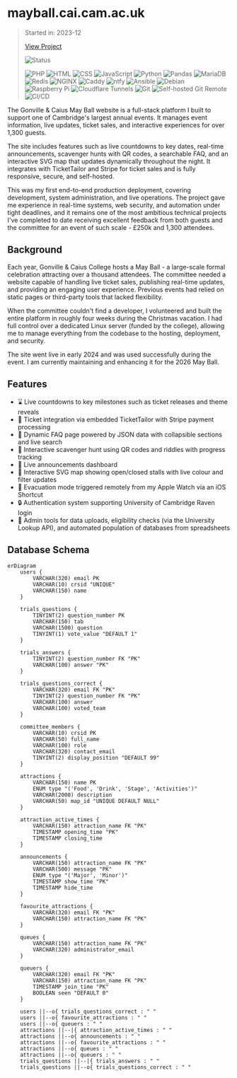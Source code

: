# mayball.cai.cam.ac.uk

> Started in: 2023-12
>
> [View Project](https://caiusball.com)
>
> ![Status](https://img.shields.io/website?url=https%3A//caiusball.com&label=Status&up_message=Online&down_message=Offline)
>
> ![PHP](https://img.shields.io/badge/PHP-777BB4?logo=PHP&logoColor=FFFFFF)
> ![HTML](https://img.shields.io/badge/HTML-E34F26?logo=html5&logoColor=FFFFFF)
> ![CSS](https://img.shields.io/badge/CSS-663399?logo=css&logoColor=FFFFFF)
> ![JavaScript](https://img.shields.io/badge/JavaScript-F7DF1E?logo=javascript&logoColor=000000)
> ![Python](https://img.shields.io/badge/Python-3776AB?logo=python&logoColor=FFDE57)
> ![Pandas](https://img.shields.io/badge/Pandas-150458?logo=pandas&logoColor=FFFFFF)
> ![MariaDB](https://img.shields.io/badge/MariaDB-003545?logo=mariadb&logoColor=FFFFFF)
> ![Redis](https://img.shields.io/badge/Redis-FF4438?logo=redis&logoColor=FFFFFF)
> ![NGINX](https://img.shields.io/badge/NGINX-009639?logo=nginx&logoColor=FFFFFF)
> ![Caddy](https://img.shields.io/badge/Caddy-1F88C0?logo=caddy&logoColor=FFFFFF)
> ![ntfy](https://img.shields.io/badge/ntfy-317F6F?logo=ntfy&logoColor=FFFFFF)
> ![Ansible](https://img.shields.io/badge/Ansible-EE0000?logo=ansible&logoColor=FFFFFF)
> ![Debian](https://img.shields.io/badge/Debian-A81D33?logo=debian&logoColor=FFFFFF)
> ![Raspberry Pi](https://img.shields.io/badge/Raspberry%20Pi-A22846?logo=raspberry%20pi&logoColor=FFFFFF)
> ![Cloudflare Tunnels](https://img.shields.io/badge/Cloudflare%20Tunnels-F38020?logo=cloudflare&logoColor=FFFFFF)
> ![Git](https://img.shields.io/badge/Git-F05032?logo=git&logoColor=FFFFFF)
> ![Self-hosted Git Remote](https://img.shields.io/badge/Self--hosted%20Git%20Remote-F05032?logo=git&logoColor=FFFFFF)
> ![CI/CD](https://img.shields.io/badge/CI%2FCD-F05032?logo=git&logoColor=FFFFFF)

The Gonville & Caius May Ball website is a full-stack platform I built to support one of Cambridge's largest annual events. It manages event information, live updates, ticket sales, and interactive experiences for over 1,300 guests.

The site includes features such as live countdowns to key dates, real-time announcements, scavenger hunts with QR codes, a searchable FAQ, and an interactive SVG map that updates dynamically throughout the night. It integrates with TicketTailor and Stripe for ticket sales and is fully responsive, secure, and self-hosted.

This was my first end-to-end production deployment, covering development, system administration, and live operations. The project gave me experience in real-time systems, web security, and automation under tight deadlines, and it remains one of the most ambitious technical projects I've completed to date receiving excellent feedback from both guests and the committee for an event of such scale - £250k and 1,300 attendees.


## Background

Each year, Gonville & Caius College hosts a May Ball - a large-scale formal celebration attracting over a thousand attendees. The committee needed a website capable of handling live ticket sales, publishing real-time updates, and providing an engaging user experience. Previous events had relied on static pages or third-party tools that lacked flexibility.

When the committee couldn't find a developer, I volunteered and built the entire platform in roughly four weeks during the Christmas vacation. I had full control over a dedicated Linux server (funded by the college), allowing me to manage everything from the codebase to the hosting, deployment, and security.

The site went live in early 2024 and was used successfully during the event. I am currently maintaining and enhancing it for the 2026 May Ball.


## Features

- ⌛ Live countdowns to key milestones such as ticket releases and theme reveals
- 🎫 Ticket integration via embedded TicketTailor with Stripe payment processing
- 💬 Dynamic FAQ page powered by JSON data with collapsible sections and live search
- 🧩 Interactive scavenger hunt using QR codes and riddles with progress tracking
- 🔔 Live announcements dashboard
- 📍 Interactive SVG map showing open/closed stalls with live colour and filter updates
- 🚨 Evacuation mode triggered remotely from my Apple Watch via an iOS Shortcut
- 🔒 Authentication system supporting University of Cambridge Raven login
- 🧰 Admin tools for data uploads, eligibility checks (via the University Lookup API), and automated population of databases from spreadsheets


## Database Schema

```mermaid
erDiagram
    users {
        VARCHAR(320) email PK
        VARCHAR(10) crsid "UNIQUE"
        VARCHAR(150) name
    }

    trials_questions {
        TINYINT(2) question_number PK
        VARCHAR(150) tab
        VARCHAR(1500) question
        TINYINT(1) vote_value "DEFAULT 1"
    }

    trials_answers {
        TINYINT(2) question_number FK "PK"
        VARCHAR(100) answer "PK"
    }

    trials_questions_correct {
        VARCHAR(320) email FK "PK"
        TINYINT(2) question_number FK "PK"
        VARCHAR(100) answer
        VARCHAR(100) voted_team
    }

    committee_members {
        VARCHAR(10) crsid PK
        VARCHAR(50) full_name
        VARCHAR(100) role
        VARCHAR(320) contact_email
        TINYINT(2) display_position "DEFAULT 99"
    }

    attractions {
        VARCHAR(150) name PK
        ENUM type "('Food', 'Drink', 'Stage', 'Activities')"
        VARCHAR(2000) description
        VARCHAR(50) map_id "UNIQUE DEFAULT NULL"
    }

    attraction_active_times {
        VARCHAR(150) attraction_name FK "PK"
        TIMESTAMP opening_time "PK"
        TIMESTAMP closing_time
    }

    announcements {
        VARCHAR(150) attraction_name FK "PK"
        VARCHAR(500) message "PK"
        ENUM type "('Major', 'Minor')"
        TIMESTAMP show_time "PK"
        TIMESTAMP hide_time
    }

    favourite_attractions {
        VARCHAR(320) email FK "PK"
        VARCHAR(150) attraction_name FK "PK"
    }

    queues {
        VARCHAR(150) attraction_name FK "PK"
        VARCHAR(320) administrator_email
    }

    queuers {
        VARCHAR(320) email FK "PK"
        VARCHAR(150) attraction_name FK "PK"
        TIMESTAMP join_time "PK"
        BOOLEAN seen "DEFAULT 0"
    }

    users ||--o{ trials_questions_correct : " "
    users ||--o{ favourite_attractions : " "
    users ||--o{ queuers : " "
    attractions ||--|{ attraction_active_times : " "
    attractions ||--o{ announcements : " "
    attractions ||--o{ favourite_attractions : " "
    attractions ||--o{ queues : " "
    attractions ||--o{ queuers : " "
    trials_questions ||--|{ trials_answers : " "
    trials_questions ||--o{ trials_questions_correct : " "
```
